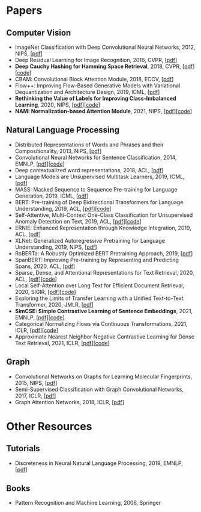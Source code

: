 # Papers
## Computer Vision
- ImageNet Classification with Deep Convolutional Neural Networks, 2012, NIPS, [[pdf](https://papers.nips.cc/paper/2012/hash/c399862d3b9d6b76c8436e924a68c45b-Abstract.html)]
- Deep Residual Learning for Image Recognition, 2016, CVPR, [[pdf](https://arxiv.org/abs/1512.03385)]
- **Deep Cauchy Hashing for Hamming Space Retrieval**, 2018, CVPR, [[pdf](http://ise.thss.tsinghua.edu.cn/~mlong/doc/deep-cauchy-hashing-cvpr18.pdf)][[code](https://github.com/thulab/DeepHash)]
- CBAM: Convolutional Block Attention Module, 2018, ECCV, [[pdf](https://arxiv.org/abs/1807.06521)]
- Flow++: Improving Flow-Based Generative Models with Variational Dequantization and Architecture Design, 2019, ICML, [[pdf](https://arxiv.org/abs/1902.00275)]
- **Rethinking the Value of Labels for Improving Class-Imbalanced Learning**, 2020, NIPS, [[pdf](https://arxiv.org/abs/2006.07529)][[code](https://github.com/YyzHarry/imbalanced-semi-self)]
- **NAM: Normalization-based Attention Module**, 2021, NIPS, [[pdf](https://arxiv.org/abs/2111.12419)][[code](https://github.com/Christian-lyc/NAM)]

## Natural Language Processing
- Distributed Representations of Words and Phrases and their Compositionality, 2013, NIPS, [[pdf](https://arxiv.org/abs/1310.4546)]
- Convolutional Neural Networks for Sentence Classification, 2014, EMNLP, [[pdf](https://arxiv.org/abs/1408.5882)][[code](https://github.com/bigboNed3/chinese_text_cnn)]
- Deep contextualized word representations, 2018, ACL, [[pdf](https://arxiv.org/abs/1802.05365)]
- Language Models are Unsupervised Multitask Learners, 2019, ICML, [[pdf](https://d4mucfpksywv.cloudfront.net/better-language-models/language_models_are_unsupervised_multitask_learners.pdf)]
- MASS: Masked Sequence to Sequence Pre-training for Language Generation, 2019, ICML, [[pdf](https://arxiv.org/abs/1905.02450)]
- BERT: Pre-training of Deep Bidirectional Transformers for Language Understanding, 2019, ACL, [[pdf](https://arxiv.org/abs/1810.04805)][[code](https://github.com/google-research/bert)]
- Self-Attentive, Multi-Context One-Class Classification for Unsupervised Anomaly Detection on Text, 2019, ACL, [[pdf](https://aclanthology.org/P19-1398/)][[code](https://github.com/lukasruff/CVDD-PyTorch)]
- ERNIE: Enhanced Representation through Knowledge Integration, 2019, ACL, [[pdf](https://arxiv.org/abs/1904.09223)]
- XLNet: Generalized Autoregressive Pretraining for Language Understanding, 2019, NIPS, [[pdf](https://arxiv.org/abs/1906.08237)]
- RoBERTa: A Robustly Optimized BERT Pretraining Approach, 2019, [[pdf](https://arxiv.org/abs/1907.11692)]
- SpanBERT: Improving Pre-training by Representing and Predicting Spans, 2020, ACL, [[pdf](https://arxiv.org/abs/1907.10529)]
- Sparse, Dense, and Attentional Representations for Text Retrieval, 2020, ACL, [[pdf](https://arxiv.org/abs/2005.00181)][[code](https://github.com/google-research/language/tree/master/language/multivec)]
- Local Self-Attention over Long Text for Efficient Document Retrieval, 2020, SIGIR, [[pdf](https://arxiv.org/abs/2005.04908)][[code](https://github.com/sebastian-hofstaetter/matchmaker)]
- Exploring the Limits of Transfer Learning with a Unified Text-to-Text Transformer, 2020, JMLR, [[pdf](https://arxiv.org/abs/1910.10683)]
- **SimCSE: Simple Contrastive Learning of Sentence Embeddings**, 2021, EMNLP, [[pdf](https://arxiv.org/abs/2104.08821)][[code](https://github.com/princeton-nlp/simcse)]
- Categorical Normalizing Flows via Continuous Transformations, 2021, ICLR, [[pdf](https://arxiv.org/abs/2006.09790)][[code](https://github.com/phlippe/CategoricalNF)]
- Approximate Nearest Neighbor Negative Contrastive Learning for Dense Text Retrieval, 2021, ICLR, [[pdf](https://arxiv.org/abs/2007.00808)][[code](https://github.com/microsoft/ANCE)]

## Graph
- Convolutional Networks on Graphs for Learning Molecular Fingerprints, 2015, NIPS, [[pdf](https://arxiv.org/abs/1509.09292)]
- Semi-Supervised Classification with Graph Convolutional Networks, 2017, ICLR, [[pdf](https://arxiv.org/abs/1609.02907)]
- Graph Attention Networks, 2018, ICLR, [[pdf](https://arxiv.org/abs/1710.10903)]


# Other Resources
## Tutorials
- Discreteness in Neural Natural Language Processing, 2019, EMNLP, [[pdf](https://lili-mou.github.io/)]

## Books
- Pattern Recognition and Machine Learning, 2006, Springer
